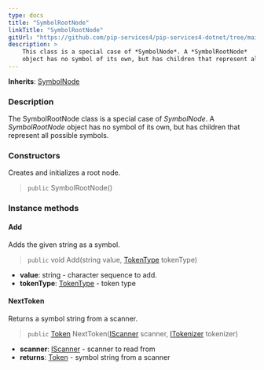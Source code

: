 ```yaml
---
type: docs
title: "SymbolRootNode"
linkTitle: "SymbolRootNode"
gitUrl: "https://github.com/pip-services4/pip-services4-dotnet/tree/main/pip-services4-expressions-dotnet"
description: > 
    This class is a special case of *SymbolNode*. A *SymbolRootNode*
    object has no symbol of its own, but has children that represent all possible symbols.
---
```


**Inherits**: [SymbolNode](../symbol_node)

### Description
The SymbolRootNode class is a special case of *SymbolNode*. A *SymbolRootNode* object has no symbol of its own, but has children that represent all possible symbols.

### Constructors
Creates and initializes a root node.

> `public` SymbolRootNode()


### Instance methods


#### Add
Adds the given string as a symbol.

> `public` void Add(string value, [TokenType](../../token_type) tokenType)

- **value**: string - character sequence to add.
- **tokenType**: [TokenType](../../token_type) - token type

#### NextToken
Returns a symbol string from a scanner.

> `public` [Token](../../token) NextToken([IScanner](../../../io/iscanner) scanner, [ITokenizer](../../itokenizer) tokenizer)

- **scanner**: [IScanner](../../../io/iscanner) - scanner to read from
- **returns**: [Token](../../token) - symbol string from a scanner
